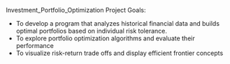 Investment_Portfolio_Optimization
Project Goals:

- To develop a program that analyzes historical financial data and builds optimal portfolios based on individual risk tolerance.
- To explore portfolio optimization algorithms and evaluate their performance
- To visualize risk-return trade offs and display efficient frontier concepts
